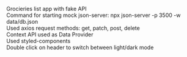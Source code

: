 Grocieries list app with fake API\
Command for starting mock json-server: npx json-server -p 3500 -w data/db.json\
Used axios request methods: get, patch, post, delete\
Context API used as Data Provider\
Used styled-components\
Double click on header to switch between light/dark mode
